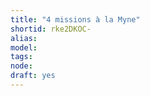 ```yaml
---
title: "4 missions à la Myne"
shortid: rke2DKOC-
alias: 
model: 
tags: 
node: 
draft: yes
--- 
```

 